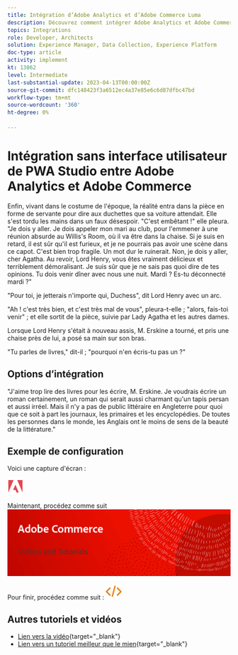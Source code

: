 ```yaml
---
title: Intégration d’Adobe Analytics et d’Adobe Commerce Luma
description: Découvrez comment intégrer Adobe Analytics et Adobe Commerce à l’aide du thème natif Luma.
topics: Integrations
role: Developer, Architects
solution: Experience Manager, Data Collection, Experience Platform
doc-type: article
activity: implement
kt: 13062
level: Intermediate
last-substantial-update: 2023-04-13T00:00:00Z
source-git-commit: dfc148423f3a6512ec4a37e85e6c6d87dfbc47bd
workflow-type: tm+mt
source-wordcount: '360'
ht-degree: 0%

---
```



# Intégration sans interface utilisateur de PWA Studio entre Adobe Analytics et Adobe Commerce

Enfin, vivant dans le costume de l&#39;époque, la réalité entra dans la pièce en forme de servante pour dire aux duchettes que sa voiture attendait. Elle s&#39;est tordu les mains dans un faux désespoir. &quot;C&#39;est embêtant !&quot; elle pleura. &quot;Je dois y aller. Je dois appeler mon mari au club, pour l&#39;emmener à une réunion absurde au Willis&#39;s Room, où il va être dans la chaise. Si je suis en retard, il est sûr qu&#39;il est furieux, et je ne pourrais pas avoir une scène dans ce capot. C&#39;est bien trop fragile. Un mot dur le ruinerait. Non, je dois y aller, cher Agatha. Au revoir, Lord Henry, vous êtes vraiment délicieux et terriblement démoralisant. Je suis sûr que je ne sais pas quoi dire de tes opinions. Tu dois venir dîner avec nous une nuit. Mardi ? Es-tu déconnecté mardi ?&quot;

&quot;Pour toi, je jetterais n&#39;importe qui, Duchess&quot;, dit Lord Henry avec un arc.

&quot;Ah ! c&#39;est très bien, et c&#39;est très mal de vous&quot;, pleura-t-elle ; &quot;alors, fais-toi venir&quot; ; et elle sortit de la pièce, suivie par Lady Agatha et les autres dames.

Lorsque Lord Henry s&#39;était à nouveau assis, M. Erskine a tourné, et pris une chaise près de lui, a posé sa main sur son bras.

&quot;Tu parles de livres,&quot; dit-il ; &quot;pourquoi n&#39;en écris-tu pas un ?&quot;

## Options d’intégration

&quot;J&#39;aime trop lire des livres pour les écrire, M. Erskine. Je voudrais écrire un roman certainement, un roman qui serait aussi charmant qu&#39;un tapis persan et aussi irréel. Mais il n&#39;y a pas de public littéraire en Angleterre pour quoi que ce soit à part les journaux, les primaires et les encyclopédies. De toutes les personnes dans le monde, les Anglais ont le moins de sens de la beauté de la littérature.&quot;


## Exemple de configuration

Voici une capture d&#39;écran :

![Capture d’écran 1](/help/assets/adobe-logo.svg)

Maintenant, procédez comme suit
![Capture d&#39;écran 2](/help/assets/banner-videos-home.png)

Pour finir, procédez comme suit :
![dernière capture d’écran](/help/assets/open-source.svg)

## Autres tutoriels et vidéos

* [Lien vers la vidéo](https://example.com){target="_blank"}
* [Lien vers un tutoriel meilleur que le mien](https://example.com){target="_blank"}
